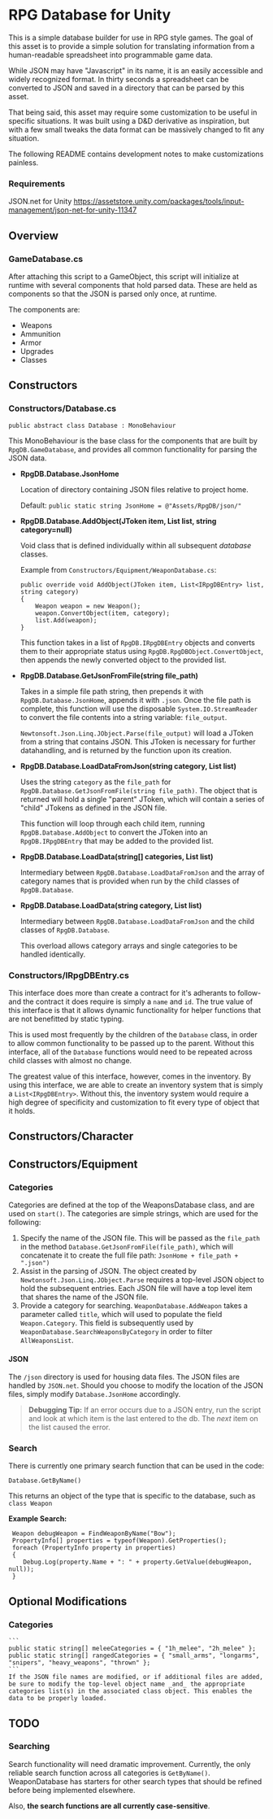 # RPG Database for Unity

This is a simple database builder for use in RPG style games. The goal of this asset is to provide a simple solution for translating information from a human-readable spreadsheet into programmable game data.

While JSON may have "Javascript" in its name, it is an easily accessible and widely recognized format. In thirty seconds a spreadsheet can be converted to JSON and saved in a directory that can be parsed by this asset.

That being said, this asset may require some customization to be useful in specific situations. It was built using a D&D derivative as inspiration, but with a few small tweaks the data format can be massively changed to fit any situation.

The following README contains development notes to make customizations painless.

### Requirements

JSON.net for Unity
https://assetstore.unity.com/packages/tools/input-management/json-net-for-unity-11347


## Overview

### GameDatabase.cs

After attaching this script to a GameObject, this script will initialize at runtime with several components that hold parsed data. These are held as components so that the JSON is parsed only once, at runtime.

The components are:
- Weapons
- Ammunition
- Armor
- Upgrades
- Classes


## Constructors

### Constructors/Database.cs
`public abstract class Database : MonoBehaviour`

This MonoBehaviour is the base class for the components that are built by `RpgDB.GameDatabase`, and provides all common functionality for parsing the JSON data. 

- **RpgDB.Database.JsonHome**

	Location of directory containing JSON files relative to project home.

	Default: `public static string JsonHome = @"Assets/RpgDB/json/"`

- **RpgDB.Database.AddObject(JToken item, List<IRpgDBEntry> list, string category=null)**
	
	Void class that is defined individually within all subsequent _database_ classes. 

	Example from `Constructors/Equipment/WeaponDatabase.cs`:
	```
	public override void AddObject(JToken item, List<IRpgDBEntry> list, string category)
	{
	    Weapon weapon = new Weapon();
	    weapon.ConvertObject(item, category);
	    list.Add(weapon);
	}
	```

	This function takes in a list of `RpgDB.IRpgDBEntry` objects and converts them to their appropriate status using `RpgDB.RpgDBObject.ConvertObject`, then appends the newly converted object to the provided list.

- **RpgDB.Database.GetJsonFromFile(string file_path)**

	Takes in a simple file path string, then prepends it with `RpgDB.Database.JsonHome`, appends it with `.json`. Once the file path is complete, this function will use the disposable `System.IO.StreamReader` to convert the file contents into a string variable: `file_output`.

	`Newtonsoft.Json.Linq.JObject.Parse(file_output)` will load a JToken from a string that contains JSON. This JToken is necessary for further datahandling, and is returned by the function upon its creation.

- **RpgDB.Database.LoadDataFromJson(string category, List<IRpgDBEntry> list)**

	Uses the string `category` as the `file_path` for `RpgDB.Database.GetJsonFromFile(string file_path)`. The object that is returned will hold a single "parent" JToken, which will contain a series of "child" JTokens as defined in the JSON file.

	This function will loop through each child item, running `RpgDB.Database.AddObject` to convert the JToken into an `RpgDB.IRpgDBEntry` that may be added to the provided list.

- **RpgDB.Database.LoadData(string[] categories, List<IRpgDBEntry> list)**

	Intermediary between `RpgDB.Database.LoadDataFromJson` and the array of category names that is provided when run by the child classes of `RpgDB.Database`.

- **RpgDB.Database.LoadData(string category, List<IRpgDBEntry> list)**

	Intermediary between `RpgDB.Database.LoadDataFromJson` and the child classes of `RpgDB.Database`.

	This overload allows category arrays and single categories to be handled identically.


### Constructors/IRpgDBEntry.cs

This interface does more than create a contract for it's adherants to follow- and the contract it does require is simply a `name` and `id`. The true value of this interface is that it allows dynamic functionality for helper functions that are not benefitted by static typing.

This is used most frequently by the children of the `Database` class, in order to allow common functionality to be passed up to the parent. Without this interface, all of the `Database` functions would need to be repeated across child classes with almost no change.

The greatest value of this interface, however, comes in the inventory. By using this interface, we are able to create an inventory system that is simply a `List<IRpgDBEntry>`. Without this, the inventory system would require a high degree of specificity and customization to fit every type of object that it holds.


## Constructors/Character



## Constructors/Equipment



### Categories

Categories are defined at the top of the WeaponsDatabase class, and are used on `start()`. The categories are simple strings, which are used for the following:

1. Specify the name of the JSON file. This will be passed as the `file_path` in the method `Database.GetJsonFromFile(file_path)`, which will concatenate it to create the full file path: `JsonHome + file_path + ".json")`
1. Assist in the parsing of JSON. The object created by `Newtonsoft.Json.Linq.JObject.Parse` requires a top-level JSON object to hold the subsequent entries. Each JSON file will have a top level item that shares the name of the JSON file.
1. Provide a category for searching. `WeaponDatabase.AddWeapon` takes a parameter called `title`, which will used to populate the field `Weapon.Category`. This field is subsequently used by `WeaponDatabase.SearchWeaponsByCategory` in order to filter `AllWeaponsList`.

#### JSON

The `/json` directory is used for housing data files. The JSON files are handled by `JSON.net`. Should you choose to modify the location of the JSON files, simply modify `Database.JsonHome` accordingly.

> **Debugging Tip:**
> If an error occurs due to a JSON entry, run the script
> and look at which item is the last entered to the db.
> The _next_ item on the list caused the error.

### Search

There is currently one primary search function that can be used in the code: 

`Database.GetByName()`

This returns an object of the type that is specific to the database, such as `class Weapon`

**Example Search:**
```
 Weapon debugWeapon = FindWeaponByName("Bow");
 PropertyInfo[] properties = typeof(Weapon).GetProperties();
 foreach (PropertyInfo property in properties)
 {
    Debug.Log(property.Name + ": " + property.GetValue(debugWeapon, null));
 }
```


## Optional Modifications

### Categories

	```
	public static string[] meleeCategories = { "1h_melee", "2h_melee" };
	public static string[] rangedCategories = { "small_arms", "longarms", "snipers", "heavy_weapons", "thrown" };
	```
	If the JSON file names are modified, or if additional files are added, be sure to modify the top-level object name _and_ the appropriate categories list(s) in the associated class object. This enables the data to be properly loaded.

## TODO

### Searching
Search functionality will need dramatic improvement. Currently, the only reliable search function across all categories is `GetByName()`. WeaponDatabase has starters for other search types that should be refined before being implemented elsewhere. 

Also, **the search functions are all currently case-sensitive**.
